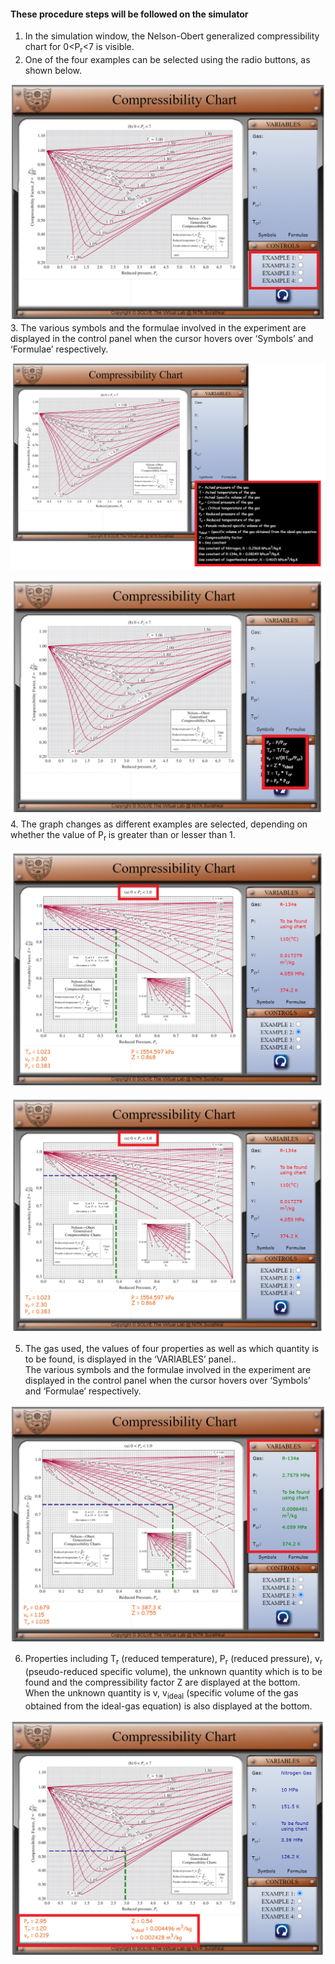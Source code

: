 #### These procedure steps will be followed on the simulator

1. In the simulation window, the Nelson-Obert generalized compressibility chart for 0<P<sub>r</sub><7 is visible.
2. One of the four examples can be selected using the radio buttons, as shown below.

![alt text](images/1.png)<br>
3. The various symbols and the formulae involved in the experiment are displayed in the control panel when the cursor hovers over ‘Symbols’ and ‘Formulae’ respectively.

![alt text](images/2.png)<br>


![alt text](images/3.png)<br>
4. The graph changes as different examples are selected, depending on whether the value of P<sub>r </sub>is greater than or lesser than 1.<br>

![alt text](images/4.png)<br>


![alt text](images/5.png)<br>

5. The gas used, the values of four properties as well as which quantity is to be found, is displayed in the ‘VARIABLES’ panel..<br>
The various symbols and the formulae involved in the experiment are displayed in the control panel when the cursor hovers over ‘Symbols’ and ‘Formulae’ respectively.

![alt text](images/6.png)<br>

6. Properties including T<sub>r</sub> (reduced temperature), P<sub>r</sub> (reduced pressure), v<sub>r</sub> (pseudo-reduced specific volume), the unknown quantity which is to be found and the compressibility factor Z are displayed at the bottom. When the unknown quantity is v, v<sub>ideal</sub> (specific volume of the gas obtained from the ideal-gas equation) is also displayed at the bottom.

![alt text](images/7.png)<br>
